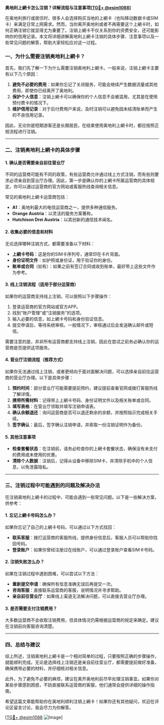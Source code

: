 **奥地利上網卡怎么注销？详解流程与注意事项[[TG💪+ @esim1088](https://t.me/s/esim1088)]**

在奥地利旅行或居住时，很多人会选择购买当地的上網卡（也叫移动数据卡或SIM卡）来满足日常上网需求。然而，当你离开奥地利或者不再需要这个上網卡时，如何正确注销它就显得尤为重要了。注销上網卡不仅关系到你的资费安全，还可能影响你的信用记录。本文将详细讲解奥地利上網卡注销的具体步骤、注意事项以及一些常见问题的解答，帮助大家轻松应对这一过程。

### 一、为什么需要注销奥地利上網卡？

首先，我们先了解一下为什么需要注销奥地利上網卡。一般来说，注销上網卡主要有以下几个原因：

1. **避免不必要的费用**：如果你忘记了关闭服务，可能会继续产生数据流量或其他费用，即使你已经离开了奥地利。
2. **保护个人信息**：注销上網卡可以确保你的个人信息不会被滥用，尤其是在使用预付费卡的情况下。
3. **维护信用记录**：对于后付费用户来说，及时注销可以避免因未结清账单而产生的不良信用记录。

因此，无论你是短期游客还是长期居民，在结束使用奥地利上網卡时，都应按照正规流程进行注销。

---

### 二、注销奥地利上網卡的具体步骤

#### 1. 确认是否需要亲自前往营业厅

不同的运营商可能有不同的政策，有些运营商允许通过线上方式注销，而有些则要求必须亲自到营业厅办理。因此，第一步是确认你的上網卡所属运营商的具体规定。你可以通过运营商的官方网站或客服热线查询相关信息。

常见的奥地利上網卡运营商包括：

- **A1**：奥地利最大的电信运营商之一，提供多种通信服务。
- **Orange Austria**：以灵活的服务方案著称。
- **Hutchison Drei Austria**：以其创新的通信技术闻名。

#### 2. 收集必要的信息和材料

无论选择哪种注销方式，都需要准备以下材料：

- **上網卡号码**：这是你的SIM卡序列号，通常印在卡片背面。
- **身份证明文件**：如护照或身份证，用于验证你的身份。
- **账单或合同**（如有）：如果之前有签订合同或收到账单，最好带上这些文件作为参考。

#### 3. 线上注销流程（适用于部分运营商）

如果你的运营商支持线上注销，可以按照以下步骤操作：

1. 登录运营商的官方网站或官方APP。
2. 找到“账户管理”或“注销服务”的选项。
3. 输入必要的信息，如上網卡号码和身份验证信息。
4. 提交申请后，等待系统审核。一般情况下，审核通过后会发送确认邮件或短信。

需要注意的是，并非所有运营商都支持线上注销，因此在尝试之前务必确认你的运营商是否提供这项服务。

#### 4. 营业厅注销流程（推荐方式）

如果你无法通过线上注销，或者更倾向于面对面解决问题，可以选择亲自前往运营商的营业厅办理。以下是具体步骤：

1. **预约时间**：部分营业厅可能需要提前预约，建议提前查看官网或拨打客服热线了解详情。
2. **携带所需材料**：记得带上上網卡号码、身份证明文件以及相关账单或合同。
3. **填写表格**：在营业厅领取并填写注销申请表。
4. **确认余额退还**：询问运营商是否可以退还剩余的余额，并按照指示完成相关手续。
5. **签字确认**：最后，签字确认注销申请，并索取一份注销证明作为备份。

#### 5. 其他注意事项

- **检查套餐状态**：在注销前，请务必检查你的上網卡套餐状态，确保没有未支付的费用或未使用的优惠。
- **清除个人数据**：注销后，记得从设备中移除SIM卡，并清除手机中的个人信息，以免泄露隐私。

---

### 三、注销过程中可能遇到的问题及解决办法

在注销奥地利上網卡的过程中，可能会遇到一些常见问题。以下是一些解决方案，供参考：

#### 1. 忘记上網卡号码怎么办？

如果你忘记了自己的上網卡号码，可以通过以下方式找回：

- **联系客服**：拨打运营商的客服热线，提供身份信息后，客服人员可以帮助你找回号码。
- **登录账户**：如果你曾经注册过在线账户，可以通过登录账户查看SIM卡号码。

#### 2. 注销失败怎么办？

如果在注销过程中遇到困难，可以尝试以下方法：

- **重新提交申请**：确保所有信息准确无误后再提交一次。
- **咨询客服**：直接联系运营商的客服，说明情况并寻求帮助。
- **亲自前往营业厅**：如果线上渠道无法解决问题，可以直接去营业厅办理。

#### 3. 是否需要支付注销费用？

大多数运营商不会收取注销费用，但具体情况仍需根据运营商的规定来确定。建议在注销前向客服咨询清楚。

---

### 四、总结与建议

综上所述，注销奥地利上網卡是一个相对简单的过程，只要按照正确的步骤操作，就能顺利完成。无论是选择线上注销还是亲自前往营业厅，都需要提前做好准备，确保携带必要的材料，并仔细核对相关信息。

此外，为了避免不必要的麻烦，建议在离开奥地利前尽早处理注销事宜。如果你对某些步骤感到困惑，不妨直接联系运营商的客服，他们通常会提供详细的操作指南。

希望这篇文章能帮助你在奥地利顺利注销上網卡！如果你还有其他疑问，欢迎在评论区留言讨论，我会尽力为你解答。

[[TG💪+ @esim1088](https://t.me/s/esim1088) ![Image](https://i.postimg.cc/4NQfJmqS/Snipaste-2025-05-13-00-14-12.png)]
